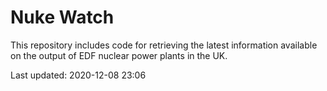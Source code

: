 # Nuke Watch

This repository includes code for retrieving the latest information available on the output of EDF nuclear power plants in the UK.

Last updated: 2020-12-08 23:06